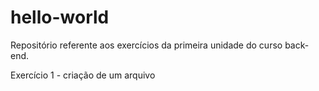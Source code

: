 # hello-world

Repositório referente aos exercícios da primeira unidade do curso back-end.

Exercício 1 - criação de um arquivo
